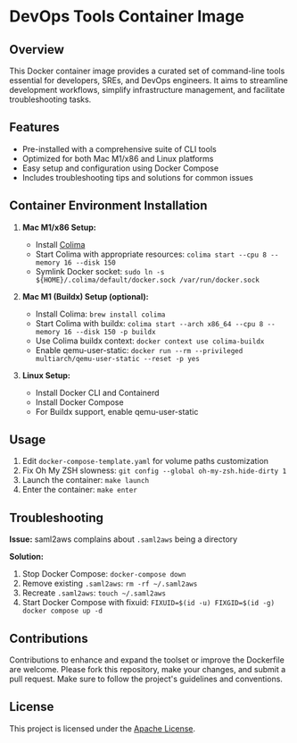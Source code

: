 # DevOps Tools Container Image

## Overview
This Docker container image provides a curated set of command-line tools essential for developers, SREs, and DevOps engineers. It aims to streamline development workflows, simplify infrastructure management, and facilitate troubleshooting tasks.

## Features
- Pre-installed with a comprehensive suite of CLI tools
- Optimized for both Mac M1/x86 and Linux platforms
- Easy setup and configuration using Docker Compose
- Includes troubleshooting tips and solutions for common issues

## Container Environment Installation
1. **Mac M1/x86 Setup:**
    - Install [Colima](https://colima.sh/)
    - Start Colima with appropriate resources: `colima start --cpu 8 --memory 16 --disk 150`
    - Symlink Docker socket: `sudo ln -s ${HOME}/.colima/default/docker.sock /var/run/docker.sock`

2. **Mac M1 (Buildx) Setup (optional):**
    - Install Colima: `brew install colima`
    - Start Colima with buildx: `colima start --arch x86_64 --cpu 8 --memory 16 --disk 150 -p buildx`
    - Use Colima buildx context: `docker context use colima-buildx`
    - Enable qemu-user-static: `docker run --rm --privileged multiarch/qemu-user-static --reset -p yes`

3. **Linux Setup:**
    - Install Docker CLI and Containerd
    - Install Docker Compose
    - For Buildx support, enable qemu-user-static

## Usage
1. Edit `docker-compose-template.yaml` for volume paths customization
2. Fix Oh My ZSH slowness: `git config --global oh-my-zsh.hide-dirty 1`
3. Launch the container: `make launch`
4. Enter the container: `make enter`

## Troubleshooting
**Issue:** saml2aws complains about `.saml2aws` being a directory

**Solution:**
1. Stop Docker Compose: `docker-compose down`
2. Remove existing `.saml2aws`: `rm -rf ~/.saml2aws`
3. Recreate `.saml2aws`: `touch ~/.saml2aws`
4. Start Docker Compose with fixuid: `FIXUID=$(id -u) FIXGID=$(id -g) docker compose up -d`

## Contributions
Contributions to enhance and expand the toolset or improve the Dockerfile are welcome. Please fork this repository, make your changes, and submit a pull request. Make sure to follow the project's guidelines and conventions.

## License
This project is licensed under the [Apache License](LICENSE).
